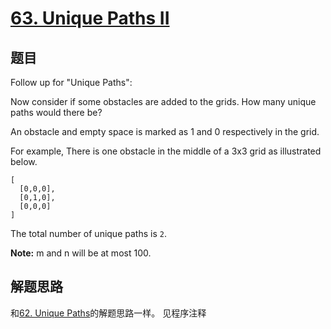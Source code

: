 # [63. Unique Paths II](https://leetcode.com/problems/unique-paths-ii/)

## 题目
Follow up for "Unique Paths":

Now consider if some obstacles are added to the grids. How many unique paths would there be?

An obstacle and empty space is marked as 1 and 0 respectively in the grid.

For example, There is one obstacle in the middle of a 3x3 grid as illustrated below.
```
[
  [0,0,0],
  [0,1,0],
  [0,0,0]
]
```
The total number of unique paths is `2`.

**Note:** m and n will be at most 100.

## 解题思路
和[62. Unique Paths](../0062.unique-paths)的解题思路一样。
见程序注释
